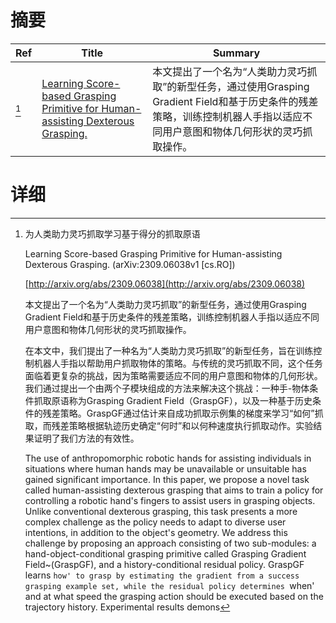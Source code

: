 # 摘要

| Ref | Title | Summary |
| --- | --- | --- |
| [^1] | [Learning Score-based Grasping Primitive for Human-assisting Dexterous Grasping.](http://arxiv.org/abs/2309.06038) | 本文提出了一个名为“人类助力灵巧抓取”的新型任务，通过使用Grasping Gradient Field和基于历史条件的残差策略，训练控制机器人手指以适应不同用户意图和物体几何形状的灵巧抓取操作。 |

# 详细

[^1]: 为人类助力灵巧抓取学习基于得分的抓取原语

    Learning Score-based Grasping Primitive for Human-assisting Dexterous Grasping. (arXiv:2309.06038v1 [cs.RO])

    [http://arxiv.org/abs/2309.06038](http://arxiv.org/abs/2309.06038)

    本文提出了一个名为“人类助力灵巧抓取”的新型任务，通过使用Grasping Gradient Field和基于历史条件的残差策略，训练控制机器人手指以适应不同用户意图和物体几何形状的灵巧抓取操作。

    

    在本文中，我们提出了一种名为“人类助力灵巧抓取”的新型任务，旨在训练控制机器人手指以帮助用户抓取物体的策略。与传统的灵巧抓取不同，这个任务面临着更复杂的挑战，因为策略需要适应不同的用户意图和物体的几何形状。我们通过提出一个由两个子模块组成的方法来解决这个挑战：一种手-物体条件抓取原语称为Grasping Gradient Field（GraspGF），以及一种基于历史条件的残差策略。GraspGF通过估计来自成功抓取示例集的梯度来学习“如何”抓取，而残差策略根据轨迹历史确定“何时”和以何种速度执行抓取动作。实验结果证明了我们方法的有效性。

    The use of anthropomorphic robotic hands for assisting individuals in situations where human hands may be unavailable or unsuitable has gained significant importance. In this paper, we propose a novel task called human-assisting dexterous grasping that aims to train a policy for controlling a robotic hand's fingers to assist users in grasping objects. Unlike conventional dexterous grasping, this task presents a more complex challenge as the policy needs to adapt to diverse user intentions, in addition to the object's geometry. We address this challenge by proposing an approach consisting of two sub-modules: a hand-object-conditional grasping primitive called Grasping Gradient Field~(GraspGF), and a history-conditional residual policy. GraspGF learns `how' to grasp by estimating the gradient from a success grasping example set, while the residual policy determines `when' and at what speed the grasping action should be executed based on the trajectory history. Experimental results demons
    

